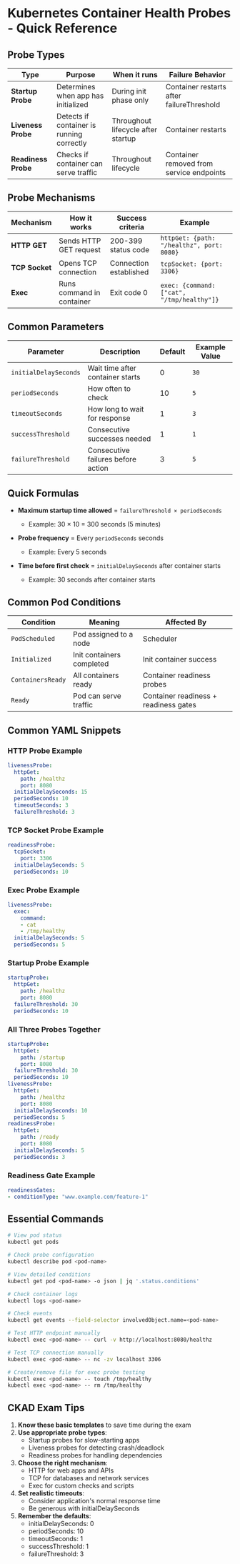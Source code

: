 # Kubernetes Container Health Probes - Quick Reference

## Probe Types

| Type | Purpose | When it runs | Failure Behavior |
|------|---------|--------------|------------------|
| **Startup Probe** | Determines when app has initialized | During init phase only | Container restarts after failureThreshold |
| **Liveness Probe** | Detects if container is running correctly | Throughout lifecycle after startup | Container restarts |
| **Readiness Probe** | Checks if container can serve traffic | Throughout lifecycle | Container removed from service endpoints |

## Probe Mechanisms

| Mechanism | How it works | Success criteria | Example |
|-----------|-------------|------------------|---------|
| **HTTP GET** | Sends HTTP GET request | 200-399 status code | `httpGet: {path: "/healthz", port: 8080}` |
| **TCP Socket** | Opens TCP connection | Connection established | `tcpSocket: {port: 3306}` |
| **Exec** | Runs command in container | Exit code 0 | `exec: {command: ["cat", "/tmp/healthy"]}` |

## Common Parameters

| Parameter | Description | Default | Example Value |
|-----------|-------------|---------|---------------|
| `initialDelaySeconds` | Wait time after container starts | 0 | `30` |
| `periodSeconds` | How often to check | 10 | `5` |
| `timeoutSeconds` | How long to wait for response | 1 | `3` |
| `successThreshold` | Consecutive successes needed | 1 | `1` |
| `failureThreshold` | Consecutive failures before action | 3 | `5` |

## Quick Formulas

- **Maximum startup time allowed** = `failureThreshold × periodSeconds`
  - Example: 30 × 10 = 300 seconds (5 minutes)

- **Probe frequency** = Every `periodSeconds` seconds
  - Example: Every 5 seconds

- **Time before first check** = `initialDelaySeconds` after container starts
  - Example: 30 seconds after container starts

## Common Pod Conditions

| Condition | Meaning | Affected By |
|-----------|---------|-------------|
| `PodScheduled` | Pod assigned to a node | Scheduler |
| `Initialized` | Init containers completed | Init container success |
| `ContainersReady` | All containers ready | Container readiness probes |
| `Ready` | Pod can serve traffic | Container readiness + readiness gates |

## Common YAML Snippets

### HTTP Probe Example

```yaml
livenessProbe:
  httpGet:
    path: /healthz
    port: 8080
  initialDelaySeconds: 15
  periodSeconds: 10
  timeoutSeconds: 3
  failureThreshold: 3
```

### TCP Socket Probe Example

```yaml
readinessProbe:
  tcpSocket:
    port: 3306
  initialDelaySeconds: 5
  periodSeconds: 10
```

### Exec Probe Example

```yaml
livenessProbe:
  exec:
    command:
    - cat
    - /tmp/healthy
  initialDelaySeconds: 5
  periodSeconds: 5
```

### Startup Probe Example

```yaml
startupProbe:
  httpGet:
    path: /healthz
    port: 8080
  failureThreshold: 30
  periodSeconds: 10
```

### All Three Probes Together

```yaml
startupProbe:
  httpGet:
    path: /startup
    port: 8080
  failureThreshold: 30
  periodSeconds: 10
livenessProbe:
  httpGet:
    path: /healthz
    port: 8080
  initialDelaySeconds: 10
  periodSeconds: 5
readinessProbe:
  httpGet:
    path: /ready
    port: 8080
  initialDelaySeconds: 5
  periodSeconds: 3
```

### Readiness Gate Example

```yaml
readinessGates:
- conditionType: "www.example.com/feature-1"
```

## Essential Commands

```bash
# View pod status
kubectl get pods

# Check probe configuration
kubectl describe pod <pod-name>

# View detailed conditions
kubectl get pod <pod-name> -o json | jq '.status.conditions'

# Check container logs
kubectl logs <pod-name>

# Check events
kubectl get events --field-selector involvedObject.name=<pod-name>

# Test HTTP endpoint manually
kubectl exec <pod-name> -- curl -v http://localhost:8080/healthz

# Test TCP connection manually
kubectl exec <pod-name> -- nc -zv localhost 3306

# Create/remove file for exec probe testing
kubectl exec <pod-name> -- touch /tmp/healthy
kubectl exec <pod-name> -- rm /tmp/healthy
```

## CKAD Exam Tips

1. **Know these basic templates** to save time during the exam
2. **Use appropriate probe types**:
   - Startup probes for slow-starting apps
   - Liveness probes for detecting crash/deadlock
   - Readiness probes for handling dependencies
3. **Choose the right mechanism**:
   - HTTP for web apps and APIs
   - TCP for databases and network services
   - Exec for custom checks and scripts
4. **Set realistic timeouts**:
   - Consider application's normal response time
   - Be generous with initialDelaySeconds
5. **Remember the defaults**:
   - initialDelaySeconds: 0
   - periodSeconds: 10
   - timeoutSeconds: 1
   - successThreshold: 1
   - failureThreshold: 3
